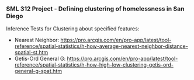 ### SML 312 Project - Defining clustering of homelessness in San Diego

Inference Tests for Clustering about specified features:
- Nearest Neighbor: https://pro.arcgis.com/en/pro-app/latest/tool-reference/spatial-statistics/h-how-average-nearest-neighbor-distance-spatial-st.htm
- Getis-Ord General G: https://pro.arcgis.com/en/pro-app/latest/tool-reference/spatial-statistics/h-how-high-low-clustering-getis-ord-general-g-spat.htm